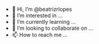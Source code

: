 - 👋 Hi, I’m @beatrizrlopes
- 👀 I’m interested in ...
- 🌱 I’m currently learning ...
- 💞️ I’m looking to collaborate on ...
- 📫 How to reach me ...

<!---
beatrizrlopes/beatrizrlopes is a ✨ special ✨ repository because its `README.md` (this file) appears on your GitHub profile.
You can click the Preview link to take a look at your changes.
--->
